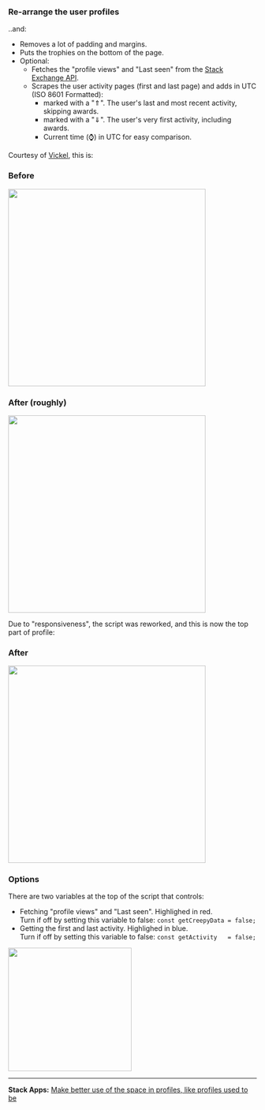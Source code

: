 ### Re-arrange the user profiles

..and:

- Removes a lot of padding and margins.
- Puts the trophies on the bottom of the page.
- Optional: 
  - Fetches the "profile views" and "Last seen" from the [Stack Exchange API](https://api.stackexchange.com/).
  - Scrapes the user activity pages (first and last page) and adds in UTC (ISO 8601 Formatted):
    - marked with a "⇑". The user's last and most recent activity, skipping awards.
    - marked with a "⇓". The user's very first activity, including awards.
    - Current time (⌚) in UTC for easy comparison.

Courtesy of [Vickel](https://stackoverflow.com/users/2275490/vickel), this is:

### Before
<img src="https://i.stack.imgur.com/0zbI6.png" width="400">

### After (roughly)
<img src="https://i.stack.imgur.com/wjgaO.png" width="400">

Due to "responsiveness", the script was reworked, and this is now the top part of profile:

### After
<img src="https://i.stack.imgur.com/yzrAY.png" width="400">  


### Options
There are two variables at the top of the script that controls:

- Fetching "profile views" and "Last seen". Highlighed in red.  
  Turn if off by setting this variable to false: `const getCreepyData = false;`
- Getting the first and last activity. Highlighed in blue.  
  Turn if off by setting this variable to false: `const getActivity   = false;`

<img src="https://i.stack.imgur.com/h4ohX.png" width="250">

---

**Stack Apps:** [Make better use of the space in profiles, like profiles used to be](https://stackapps.com/questions/9080/make-better-use-of-the-space-in-profiles-like-profiles-used-to-be)